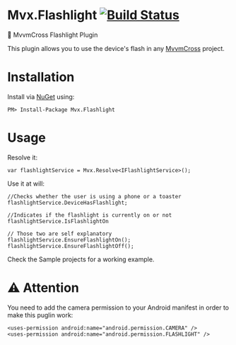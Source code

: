 # Mvx.Flashlight [![Build Status](https://www.bitrise.io/app/7d7c5d481be083cf/status.svg?token=NQFc0gqIxZGc20c9OqAIEA&branch=master)](https://www.bitrise.io/app/7d7c5d481be083cf)
:flashlight: MvvmCross Flashlight Plugin

This plugin allows you to use the device's flash in any [MvvmCross](https://github.com/MvvmCross/MvvmCross) project.

# Installation

Install via [NuGet](https://www.nuget.org/packages/Mvx.Flashlight/) using:

``PM> Install-Package Mvx.Flashlight``

# Usage

Resolve it:

``var flashlightService = Mvx.Resolve<IFlashlightService>();``

Use it at will:

```
//Checks whether the user is using a phone or a toaster 
flashlightService.DeviceHasFlashlight;

//Indicates if the flashlight is currently on or not
flashlightService.IsFlashlightOn

// Those two are self explanatory
flashlightService.EnsureFlashlightOn();
flashlightService.EnsureFlashlightOff();
```

Check the Sample projects for a working example.

# :warning: Attention

You need to add the camera permission to your Android manifest in order to make this puglin work:

```
<uses-permission android:name="android.permission.CAMERA" />
<uses-permission android:name="android.permission.FLASHLIGHT" />
```

